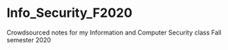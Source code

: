 # Info_Security_F2020
Crowdsourced notes for my Information and Computer Security class Fall semester 2020
